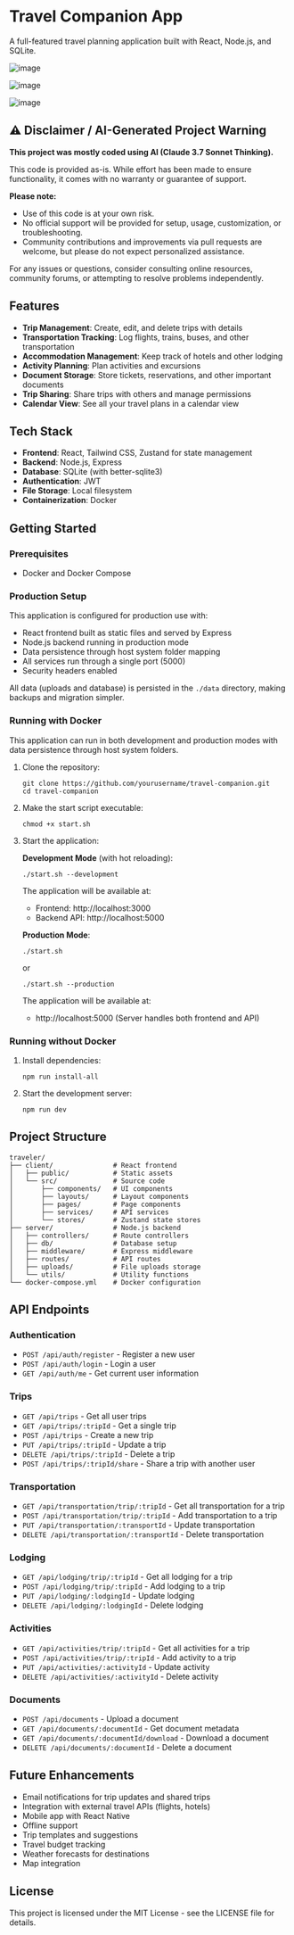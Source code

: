 # Travel Companion App

A full-featured travel planning application built with React, Node.js, and SQLite.

![image](https://github.com/user-attachments/assets/66e2762b-0b4a-4479-8fef-f8fb81880b61)

![image](https://github.com/user-attachments/assets/ba9da10d-6c1e-4bd8-bfec-c989f71fadb8)

![image](https://github.com/user-attachments/assets/c5ff27e1-255d-428e-ac5c-46d81375decf)

## ⚠️ Disclaimer / AI-Generated Project Warning

**This project was mostly coded using AI (Claude 3.7 Sonnet Thinking).**

This code is provided as-is. While effort has been made to ensure functionality, it comes with no warranty or guarantee of support.

**Please note:**

- Use of this code is at your own risk.
- No official support will be provided for setup, usage, customization, or troubleshooting.
- Community contributions and improvements via pull requests are welcome, but please do not expect personalized assistance.

For any issues or questions, consider consulting online resources, community forums, or attempting to resolve problems independently.

## Features

- **Trip Management**: Create, edit, and delete trips with details
- **Transportation Tracking**: Log flights, trains, buses, and other transportation
- **Accommodation Management**: Keep track of hotels and other lodging
- **Activity Planning**: Plan activities and excursions
- **Document Storage**: Store tickets, reservations, and other important documents
- **Trip Sharing**: Share trips with others and manage permissions
- **Calendar View**: See all your travel plans in a calendar view

## Tech Stack

- **Frontend**: React, Tailwind CSS, Zustand for state management
- **Backend**: Node.js, Express
- **Database**: SQLite (with better-sqlite3)
- **Authentication**: JWT
- **File Storage**: Local filesystem
- **Containerization**: Docker

## Getting Started

### Prerequisites

- Docker and Docker Compose

### Production Setup

This application is configured for production use with:

- React frontend built as static files and served by Express
- Node.js backend running in production mode
- Data persistence through host system folder mapping
- All services run through a single port (5000)
- Security headers enabled

All data (uploads and database) is persisted in the `./data` directory, making backups and migration simpler.

### Running with Docker

This application can run in both development and production modes with data persistence through host system folders.

1. Clone the repository:
   ```
   git clone https://github.com/yourusername/travel-companion.git
   cd travel-companion
   ```

2. Make the start script executable:
   ```
   chmod +x start.sh
   ```

3. Start the application:
   
   **Development Mode** (with hot reloading):
   ```
   ./start.sh --development
   ```
   
   The application will be available at:
   - Frontend: http://localhost:3000
   - Backend API: http://localhost:5000

   **Production Mode**:
   ```
   ./start.sh
   ```
   or
   ```
   ./start.sh --production
   ```
   
   The application will be available at:
   - http://localhost:5000 (Server handles both frontend and API)

### Running without Docker

1. Install dependencies:
   ```
   npm run install-all
   ```

2. Start the development server:
   ```
   npm run dev
   ```

## Project Structure

```
traveler/
├── client/               # React frontend
│   ├── public/           # Static assets
│   └── src/              # Source code
│       ├── components/   # UI components
│       ├── layouts/      # Layout components
│       ├── pages/        # Page components
│       ├── services/     # API services
│       └── stores/       # Zustand state stores
├── server/               # Node.js backend
│   ├── controllers/      # Route controllers
│   ├── db/               # Database setup
│   ├── middleware/       # Express middleware
│   ├── routes/           # API routes
│   ├── uploads/          # File uploads storage
│   └── utils/            # Utility functions
└── docker-compose.yml    # Docker configuration
```

## API Endpoints

### Authentication
- `POST /api/auth/register` - Register a new user
- `POST /api/auth/login` - Login a user
- `GET /api/auth/me` - Get current user information

### Trips
- `GET /api/trips` - Get all user trips
- `GET /api/trips/:tripId` - Get a single trip
- `POST /api/trips` - Create a new trip
- `PUT /api/trips/:tripId` - Update a trip
- `DELETE /api/trips/:tripId` - Delete a trip
- `POST /api/trips/:tripId/share` - Share a trip with another user

### Transportation
- `GET /api/transportation/trip/:tripId` - Get all transportation for a trip
- `POST /api/transportation/trip/:tripId` - Add transportation to a trip
- `PUT /api/transportation/:transportId` - Update transportation
- `DELETE /api/transportation/:transportId` - Delete transportation

### Lodging
- `GET /api/lodging/trip/:tripId` - Get all lodging for a trip
- `POST /api/lodging/trip/:tripId` - Add lodging to a trip
- `PUT /api/lodging/:lodgingId` - Update lodging
- `DELETE /api/lodging/:lodgingId` - Delete lodging

### Activities
- `GET /api/activities/trip/:tripId` - Get all activities for a trip
- `POST /api/activities/trip/:tripId` - Add activity to a trip
- `PUT /api/activities/:activityId` - Update activity
- `DELETE /api/activities/:activityId` - Delete activity

### Documents
- `POST /api/documents` - Upload a document
- `GET /api/documents/:documentId` - Get document metadata
- `GET /api/documents/:documentId/download` - Download a document
- `DELETE /api/documents/:documentId` - Delete a document

## Future Enhancements

- Email notifications for trip updates and shared trips
- Integration with external travel APIs (flights, hotels)
- Mobile app with React Native
- Offline support
- Trip templates and suggestions
- Travel budget tracking
- Weather forecasts for destinations
- Map integration

## License

This project is licensed under the MIT License - see the LICENSE file for details.

